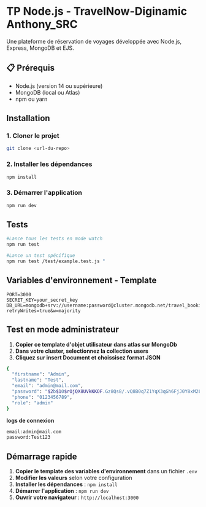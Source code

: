 # TP Node.js - TravelNow-Diginamic Anthony_SRC

Une plateforme de réservation de voyages développée avec Node.js, Express, MongoDB et EJS.

## 📋 Prérequis

- Node.js (version 14 ou supérieure)
- MongoDB (local ou Atlas)
- npm ou yarn

## Installation

### 1. Cloner le projet

```bash
git clone <url-du-repo>
```

### 2. Installer les dépendances

```bash
npm install
```

### 3. Démarrer l'application

```bash
npm run dev
```

## Tests

```bash
#Lance tous les tests en mode watch
npm run test

#Lance un test spécifique
npm run test /test/example.test.js "
```

## Variables d'environnement - Template

```env
PORT=3000
SECRET_KEY=your_secret_key
DB_URL=mongodb+srv://username:password@cluster.mongodb.net/travel_booking?retryWrites=true&w=majority
```

## Test en mode administrateur

1. **Copier ce template d'objet utilisateur dans atlas sur MongoDb**
2. **Dans votre cluster, selectionnez la collection users**
3. **Cliquez sur insert Document et choissisez format JSON**

```bash
{
  "firstname": "Admin",
  "lastname": "Test",
  "email": "admin@mail.com",
  "password": "$2b$10$rOjQX8UVkKKOF.Gz8Qs8/.vQ8B0q7Z1YqX3qGh6FjJ0Y8xM2L3K4G",
  "phone": "0123456789",
  "role": "admin"
}
```

**logs de connexion**

```bash
email:admin@mail.com
password:Test123
```

## Démarrage rapide

1. **Copier le template des variables d'environnement** dans un fichier `.env`
2. **Modifier les valeurs** selon votre configuration
3. **Installer les dépendances** : `npm install`
4. **Démarrer l'application** : `npm run dev`
5. **Ouvrir votre navigateur** : `http://localhost:3000`
